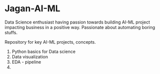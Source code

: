 # Jagan-AI-ML

Data Science enthusiast having passion towards building AI-ML project impacting business in a positive way.
Passionate about automating boring stuffs. 

Repository for key AI-ML projects, concepts. 
1) Python basics for Data science
2) Data visualization
3) EDA - pipeline 
4) 
